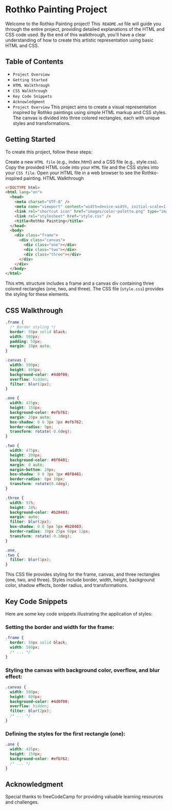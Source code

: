 # Rothko Painting Project
Welcome to the Rothko Painting project! This` README.md` file will guide you through the entire project, providing detailed explanations of the HTML and CSS code used. By the end of this walkthrough, you'll have a clear understanding of how to create this artistic representation using basic HTML and CSS.

## Table of Contents
+ `Project Overview`
+ `Getting Started`
+ `HTML Walkthrough`
+ `CSS Walkthrough`
+ `Key Code Snippets`
+ `Acknowledgment`
+ `Project Overview`
This project aims to create a visual representation inspired by Rothko paintings using simple HTML markup and CSS styles. The canvas is divided into three colored rectangles, each with unique styles and transformations.

## Getting Started
To create this project, follow these steps:

Create a new `HTML file` (e.g., index.html) and a CSS file (e.g., style.css).
Copy the provided HTML code into your `HTML` file and the CSS styles into your `CSS file`.
Open your HTML file in a web browser to see the Rothko-inspired painting.
HTML Walkthrough

```html
<!DOCTYPE html>
<html lang="en">
  <head>
    <meta charset="UTF-8" />
    <meta name="viewport" content="width=device-width, initial-scale=1.0" />
    <link rel="shortcut icon" href="images/color-palette.png" type="image/x-icon" />
    <link rel="stylesheet" href="style.css" />
    <title>Rothko Painting</title>
  </head>
  <body>
    <div class="frame">
      <div class="canvas">
        <div class="one"></div>
        <div class="two"></div>
        <div class="three"></div>
      </div>
    </div>
  </body>
</html>
```

This `HTML` structure includes a frame and a canvas div containing three colored rectangles (one, two, and three). The CSS file (`style.css`) provides the styling for these elements.

## CSS Walkthrough
```css
.frame {
  /* Border styling */
  border: 50px solid black;
  width: 500px;
  padding: 50px;
  margin: 20px auto;
}

.canvas {
  width: 500px;
  height: 600px;
  background-color: #4d0f00;
  overflow: hidden;
  filter: blur(2px);
}

.one {
  width: 425px;
  height: 150px;
  background-color: #efb762;
  margin: 20px auto;
  box-shadow: 0 0 3px 3px #efb762;
  border-radius: 9px;
  transform: rotate(-0.6deg);
}

.two {
  width: 475px;
  height: 200px;
  background-color: #8f0401;
  margin: 0 auto;
  margin-bottom: 20px;
  box-shadow: 0 0 3px 3px #8f0401;
  border-radius: 8px 10px;
  transform: rotate(0.4deg);
}

.three {
  width: 91%;
  height: 28%;
  background-color: #b20403;
  margin: auto;
  filter: blur(2px);
  box-shadow: 0 0 5px 5px #b20403;
  border-radius: 30px 25px 60px 12px;
  transform: rotate(-0.2deg);
}

.one,
.two {
  filter: blur(1px);
}
```

This CSS file provides styling for the frame, canvas, and three rectangles (one, two, and three). Styles include border, width, height, background color, shadow effects, border radius, and transformations.

## Key Code Snippets
Here are some key code snippets illustrating the application of styles:

### Setting the border and width for the frame:

```css
.frame {
  border: 50px solid black;
  width: 500px;
  /* ... */
}
```

### Styling the canvas with background color, overflow, and blur effect:

```css
.canvas {
  width: 500px;
  height: 600px;
  background-color: #4d0f00;
  overflow: hidden;
  filter: blur(2px);
  /* ... */
}
```

### Defining the styles for the first rectangle (one):

```css
.one {
  width: 425px;
  height: 150px;
  background-color: #efb762;
  /* ... */
}
```
## Acknowledgment
Special thanks to freeCodeCamp for providing valuable learning resources and challenges.


